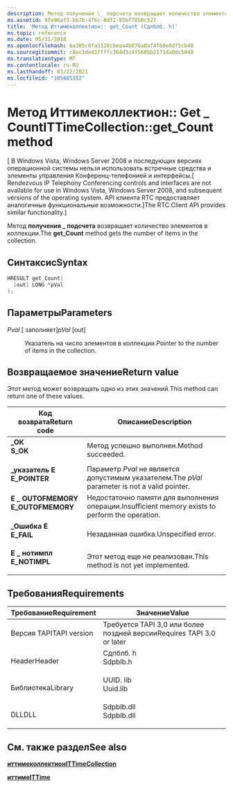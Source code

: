 ```yaml
---
description: Метод получения \_ подсчета возвращает количество элементов в коллекции.
ms.assetid: 9fe96af3-bb7b-4f6c-8df2-85bf7850c527
title: 'Метод Иттимеколлектион:: get_Count (Сдпблб. h)'
ms.topic: reference
ms.date: 05/31/2018
ms.openlocfilehash: 6a385c8fa3120cbeaa4b876a8af4f60e0df5cb48
ms.sourcegitcommit: c8ec1ded1ffffc364d3c4f560bb2171da0dc5040
ms.translationtype: MT
ms.contentlocale: ru-RU
ms.lasthandoff: 03/22/2021
ms.locfileid: "105685352"
---
```

# <a name="ittimecollectionget_count-method"></a><span data-ttu-id="90b5e-103">Метод Иттимеколлектион:: Get \_ Count</span><span class="sxs-lookup"><span data-stu-id="90b5e-103">ITTimeCollection::get\_Count method</span></span>

<span data-ttu-id="90b5e-104">\[ В Windows Vista, Windows Server 2008 и последующих версиях операционной системы нельзя использовать встречные средства и элементы управления Конференц-телефонией и интерфейсы.</span><span class="sxs-lookup"><span data-stu-id="90b5e-104">\[ Rendezvous IP Telephony Conferencing controls and interfaces are not available for use in Windows Vista, Windows Server 2008, and subsequent versions of the operating system.</span></span> <span data-ttu-id="90b5e-105">API клиента RTC предоставляет аналогичные функциональные возможности.\]</span><span class="sxs-lookup"><span data-stu-id="90b5e-105">The RTC Client API provides similar functionality.\]</span></span>

<span data-ttu-id="90b5e-106">Метод **получения \_ подсчета** возвращает количество элементов в коллекции.</span><span class="sxs-lookup"><span data-stu-id="90b5e-106">The **get\_Count** method gets the number of items in the collection.</span></span>

## <a name="syntax"></a><span data-ttu-id="90b5e-107">Синтаксис</span><span class="sxs-lookup"><span data-stu-id="90b5e-107">Syntax</span></span>


```C++
HRESULT get_Count(
  [out] LONG *pVal
);
```



## <a name="parameters"></a><span data-ttu-id="90b5e-108">Параметры</span><span class="sxs-lookup"><span data-stu-id="90b5e-108">Parameters</span></span>

<dl> <dt>

<span data-ttu-id="90b5e-109">*Pval* \[ заполняет\]</span><span class="sxs-lookup"><span data-stu-id="90b5e-109">*pVal* \[out\]</span></span>
</dt> <dd>

<span data-ttu-id="90b5e-110">Указатель на число элементов в коллекции.</span><span class="sxs-lookup"><span data-stu-id="90b5e-110">Pointer to the number of items in the collection.</span></span>

</dd> </dl>

## <a name="return-value"></a><span data-ttu-id="90b5e-111">Возвращаемое значение</span><span class="sxs-lookup"><span data-stu-id="90b5e-111">Return value</span></span>

<span data-ttu-id="90b5e-112">Этот метод может возвращать одно из этих значений.</span><span class="sxs-lookup"><span data-stu-id="90b5e-112">This method can return one of these values.</span></span>



| <span data-ttu-id="90b5e-113">Код возврата</span><span class="sxs-lookup"><span data-stu-id="90b5e-113">Return code</span></span>                                                                                   | <span data-ttu-id="90b5e-114">Описание</span><span class="sxs-lookup"><span data-stu-id="90b5e-114">Description</span></span>                                                     |
|-----------------------------------------------------------------------------------------------|-----------------------------------------------------------------|
| <dl> <span data-ttu-id="90b5e-115"><dt>**\_ОК**</dt></span><span class="sxs-lookup"><span data-stu-id="90b5e-115"><dt>**S\_OK**</dt></span></span> </dl>          | <span data-ttu-id="90b5e-116">Метод успешно выполнен.</span><span class="sxs-lookup"><span data-stu-id="90b5e-116">Method succeeded.</span></span><br/>                                    |
| <dl> <span data-ttu-id="90b5e-117"><dt>**\_указатель E**</dt></span><span class="sxs-lookup"><span data-stu-id="90b5e-117"><dt>**E\_POINTER**</dt></span></span> </dl>     | <span data-ttu-id="90b5e-118">Параметр *Pval* не является допустимым указателем.</span><span class="sxs-lookup"><span data-stu-id="90b5e-118">The *pVal* parameter is not a valid pointer.</span></span><br/>         |
| <dl> <span data-ttu-id="90b5e-119"><dt>**E \_ OUTOFMEMORY**</dt></span><span class="sxs-lookup"><span data-stu-id="90b5e-119"><dt>**E\_OUTOFMEMORY**</dt></span></span> </dl> | <span data-ttu-id="90b5e-120">Недостаточно памяти для выполнения операции.</span><span class="sxs-lookup"><span data-stu-id="90b5e-120">Insufficient memory exists to perform the operation.</span></span><br/> |
| <dl> <span data-ttu-id="90b5e-121"><dt>**\_Ошибка E**</dt></span><span class="sxs-lookup"><span data-stu-id="90b5e-121"><dt>**E\_FAIL**</dt></span></span> </dl>        | <span data-ttu-id="90b5e-122">Незаданная ошибка.</span><span class="sxs-lookup"><span data-stu-id="90b5e-122">Unspecified error.</span></span><br/>                                   |
| <dl> <span data-ttu-id="90b5e-123"><dt>**E \_ нотимпл**</dt></span><span class="sxs-lookup"><span data-stu-id="90b5e-123"><dt>**E\_NOTIMPL**</dt></span></span> </dl>     | <span data-ttu-id="90b5e-124">Этот метод еще не реализован.</span><span class="sxs-lookup"><span data-stu-id="90b5e-124">This method is not yet implemented.</span></span><br/>                  |



 

## <a name="requirements"></a><span data-ttu-id="90b5e-125">Требования</span><span class="sxs-lookup"><span data-stu-id="90b5e-125">Requirements</span></span>



| <span data-ttu-id="90b5e-126">Требование</span><span class="sxs-lookup"><span data-stu-id="90b5e-126">Requirement</span></span> | <span data-ttu-id="90b5e-127">Значение</span><span class="sxs-lookup"><span data-stu-id="90b5e-127">Value</span></span> |
|-------------------------|---------------------------------------------------------------------------------------|
| <span data-ttu-id="90b5e-128">Версия TAPI</span><span class="sxs-lookup"><span data-stu-id="90b5e-128">TAPI version</span></span><br/> | <span data-ttu-id="90b5e-129">Требуется TAPI 3,0 или более поздней версии</span><span class="sxs-lookup"><span data-stu-id="90b5e-129">Requires TAPI 3.0 or later</span></span><br/>                                                 |
| <span data-ttu-id="90b5e-130">Header</span><span class="sxs-lookup"><span data-stu-id="90b5e-130">Header</span></span><br/>       | <dl> <span data-ttu-id="90b5e-131"><dt>Сдпблб. h</dt></span><span class="sxs-lookup"><span data-stu-id="90b5e-131"><dt>Sdpblb.h</dt></span></span> </dl>   |
| <span data-ttu-id="90b5e-132">Библиотека</span><span class="sxs-lookup"><span data-stu-id="90b5e-132">Library</span></span><br/>      | <dl> <span data-ttu-id="90b5e-133"><dt>UUID. lib</dt></span><span class="sxs-lookup"><span data-stu-id="90b5e-133"><dt>Uuid.lib</dt></span></span> </dl>   |
| <span data-ttu-id="90b5e-134">DLL</span><span class="sxs-lookup"><span data-stu-id="90b5e-134">DLL</span></span><br/>          | <dl> <span data-ttu-id="90b5e-135"><dt>Sdpblb.dll</dt></span><span class="sxs-lookup"><span data-stu-id="90b5e-135"><dt>Sdpblb.dll</dt></span></span> </dl> |



## <a name="see-also"></a><span data-ttu-id="90b5e-136">См. также раздел</span><span class="sxs-lookup"><span data-stu-id="90b5e-136">See also</span></span>

<dl> <dt>

[<span data-ttu-id="90b5e-137">**иттимеколлектион**</span><span class="sxs-lookup"><span data-stu-id="90b5e-137">**ITTimeCollection**</span></span>](ittimecollection.md)
</dt> <dt>

[<span data-ttu-id="90b5e-138">**иттиме**</span><span class="sxs-lookup"><span data-stu-id="90b5e-138">**ITTime**</span></span>](ittime.md)
</dt> </dl>

 

 




